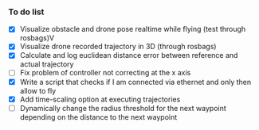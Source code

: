 ### To do list

- [x] Visualize obstacle and drone pose realtime while flying (test through rosbags)V
- [x] Visualize drone recorded trajectory in 3D (through rosbags)
- [x] Calculate and log euclidean distance error between reference and actual trajectory
- [ ] Fix problem of controller not correcting at the x axis
- [x] Write a script that checks if I am connected via ethernet and only then allow to fly
- [x] Add time-scaling option at executing trajectories
- [ ] Dynamically change the radius threshold for the next waypoint depending on the distance to the next waypoint
